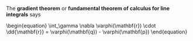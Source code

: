 The **gradient theorem** or **fundamental theorem of calculus for line integrals** says

\begin{equation}
\int_\gamma \nabla \varphi(\mathbf{r}) \cdot \dd{\mathbf{r}} = \varphi(\mathbf{q}) - \varphi(\mathbf{p})
\end{equation}